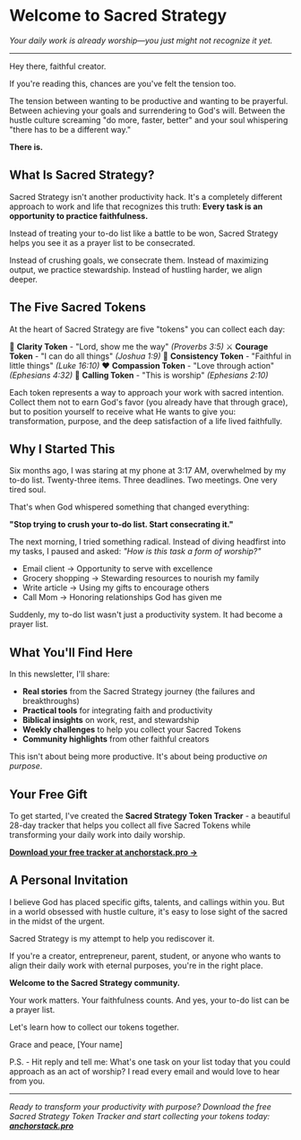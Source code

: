 # Welcome to Sacred Strategy

*Your daily work is already worship—you just might not recognize it yet.*

---

Hey there, faithful creator.

If you're reading this, chances are you've felt the tension too.

The tension between wanting to be productive and wanting to be prayerful. Between achieving your goals and surrendering to God's will. Between the hustle culture screaming "do more, faster, better" and your soul whispering "there has to be a different way."

**There is.**

## What Is Sacred Strategy?

Sacred Strategy isn't another productivity hack. It's a completely different approach to work and life that recognizes this truth: **Every task is an opportunity to practice faithfulness.**

Instead of treating your to-do list like a battle to be won, Sacred Strategy helps you see it as a prayer list to be consecrated.

Instead of crushing goals, we consecrate them.
Instead of maximizing output, we practice stewardship.
Instead of hustling harder, we align deeper.

## The Five Sacred Tokens

At the heart of Sacred Strategy are five "tokens" you can collect each day:

🧭 **Clarity Token** - "Lord, show me the way" *(Proverbs 3:5)*
⚔️ **Courage Token** - "I can do all things" *(Joshua 1:9)*
🔄 **Consistency Token** - "Faithful in little things" *(Luke 16:10)*
❤️ **Compassion Token** - "Love through action" *(Ephesians 4:32)*
🌟 **Calling Token** - "This is worship" *(Ephesians 2:10)*

Each token represents a way to approach your work with sacred intention. Collect them not to earn God's favor (you already have that through grace), but to position yourself to receive what He wants to give you: transformation, purpose, and the deep satisfaction of a life lived faithfully.

## Why I Started This

Six months ago, I was staring at my phone at 3:17 AM, overwhelmed by my to-do list. Twenty-three items. Three deadlines. Two meetings. One very tired soul.

That's when God whispered something that changed everything:

**"Stop trying to crush your to-do list. Start consecrating it."**

The next morning, I tried something radical. Instead of diving headfirst into my tasks, I paused and asked: *"How is this task a form of worship?"*

- Email client → Opportunity to serve with excellence
- Grocery shopping → Stewarding resources to nourish my family  
- Write article → Using my gifts to encourage others
- Call Mom → Honoring relationships God has given me

Suddenly, my to-do list wasn't just a productivity system. It had become a prayer list.

## What You'll Find Here

In this newsletter, I'll share:

- **Real stories** from the Sacred Strategy journey (the failures and breakthroughs)
- **Practical tools** for integrating faith and productivity  
- **Biblical insights** on work, rest, and stewardship
- **Weekly challenges** to help you collect your Sacred Tokens
- **Community highlights** from other faithful creators

This isn't about being more productive. It's about being productive *on purpose*.

## Your Free Gift

To get started, I've created the **Sacred Strategy Token Tracker** - a beautiful 28-day tracker that helps you collect all five Sacred Tokens while transforming your daily work into daily worship.

**[Download your free tracker at anchorstack.pro →](https://anchorstack.pro)**

## A Personal Invitation

I believe God has placed specific gifts, talents, and callings within you. But in a world obsessed with hustle culture, it's easy to lose sight of the sacred in the midst of the urgent.

Sacred Strategy is my attempt to help you rediscover it.

If you're a creator, entrepreneur, parent, student, or anyone who wants to align their daily work with eternal purposes, you're in the right place.

**Welcome to the Sacred Strategy community.**

Your work matters. Your faithfulness counts. And yes, your to-do list can be a prayer list.

Let's learn how to collect our tokens together.

Grace and peace,
[Your name]

P.S. - Hit reply and tell me: What's one task on your list today that you could approach as an act of worship? I read every email and would love to hear from you.

---

*Ready to transform your productivity with purpose? Download the free Sacred Strategy Token Tracker and start collecting your tokens today: **[anchorstack.pro](https://anchorstack.pro)***